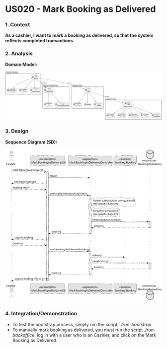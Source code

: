 # US020 - Mark Booking as Delivered

### 1. Context

**As a cashier, I want to mark a booking as delivered, so that the system reflects completed transactions.**

### 2. Analysis

**Domain Model:**

![Domain Model](svg/domain-model.svg "Domain Model")

### 3. Design

**Sequence Diagram (SD):**

  ![Sequence Diagram](svg/sequence-diagram.svg "A Sequence Diagram")

### 4. Integration/Demonstration

- To test the bootstrap process, simply run the script: *./run-bootstrap*
- To manually mark booking as delivered, you must run the script *./run-backoffice*, log in with a user who is an Cashier,
and click on the Mark Booking as Delivered.
